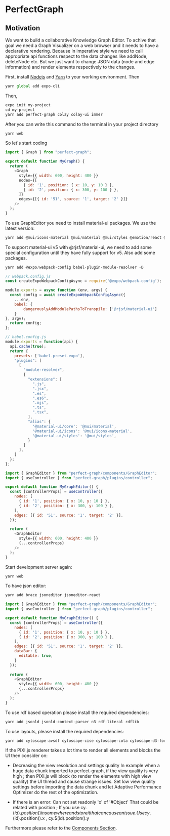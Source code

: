 # PerfectGraph

## Motivation

We want to build a collaborative Knowledge Graph Editor. To achive that goal we need a Graph Visualizer on a web browser and it needs to have a declarative rendering. Because in imperative style we need to call appropriate api functions respect to the data changes like addNode, deleteNode etc. But we just want to change JSON data (node and edge information) and render elements respectively to the changes.

First, install <a href="https://nodejs.org/en/download/" target="_blank">Nodejs</a> and <a href="https://classic.yarnpkg.com/en/docs/install/" target="_blank">Yarn</a> to your working environment. Then

```js
yarn global add expo-cli
```

Then,

```js
expo init my-project
cd my-project
yarn add perfect-graph colay colay-ui immer
```

After you can write this command to the terminal in your project directory

```js
yarn web
```

So let's start coding

```js
import { Graph } from "perfect-graph";

export default function MyGraph() {
  return (
    <Graph
      style={{ width: 600, height: 400 }}
      nodes={[
        { id: '1', position: { x: 10, y: 10 } },
        { id: '2', position: { x: 300, y: 100 } },
      ]}
      edges={[{ id: '51', source: '1', target: '2' }]}
    />
  );
}
```

To use GraphEditor you need to install material-ui packages. We use the latest version: 
```js
yarn add @mui/icons-material @mui/material @mui/styles @emotion/react @emotion/styled react-beautiful-dnd @rjsf/core @rjsf/material-ui react-color
```

To support material-ui v5 with @rjsf/material-ui, we need to add some special configuration until they have fully support for v5. Also add some packages.

```js
yarn add @expo/webpack-config babel-plugin-module-resolver -D
```

```js
// webpack.config.js
const createExpoWebpackConfigAsync = require('@expo/webpack-config');

module.exports = async function (env, argv) {
  const config = await createExpoWebpackConfigAsync({
    ...env,
    babel: {
        dangerouslyAddModulePathsToTranspile: ['@rjsf/material-ui']
    }
}, argv);
  return config;
};
```

```js
// babel.config.js
module.exports = function(api) {
  api.cache(true);
  return {
    presets: ['babel-preset-expo'],
    "plugins": [
      [
        "module-resolver",
        {
          "extensions": [
            ".js",
            ".jsx",
            ".es",
            ".es6",
            ".mjs",
            ".ts",
            ".tsx",
          ],
          "alias": {
            '@material-ui/core': '@mui/material',
            '@material-ui/icons': '@mui/icons-material',
            '@material-ui/styles': '@mui/styles',
          }
        }
      ],
    ]
  };
};
```

```js
import { GraphEditor } from "perfect-graph/components/GraphEditor";
import { useController } from "perfect-graph/plugins/controller";

export default function MyGraphEditor() {
  const [controllerProps] = useController({
    nodes: [
      { id: '1', position: { x: 10, y: 10 } },
      { id: '2', position: { x: 300, y: 100 } },
    ],
    edges: [{ id: '51', source: '1', target: '2' }],
  });

  return (
    <GraphEditor
      style={{ width: 600, height: 400 }}
      {...controllerProps}
    />
  );
}
```

Start development server again:
```js
yarn web
```

To have json editor: 
```js
yarn add brace jsoneditor jsoneditor-react
```

```js
import { GraphEditor } from "perfect-graph/components/GraphEditor";
import { useController } from "perfect-graph/plugins/controller";

export default function MyGraphEditor() {
  const [controllerProps] = useController({
    nodes: [
      { id: '1', position: { x: 10, y: 10 } },
      { id: '2', position: { x: 300, y: 100 } },
    ],
    edges: [{ id: '51', source: '1', target: '2' }],
    dataBar: {
      editable: true,
    }
  });
  
  return (
    <GraphEditor
      style={{ width: 600, height: 400 }}
      {...controllerProps}
    />
  );
}
```

To use rdf based operation please install the required dependencies:
```js
yarn add jsonld jsonld-context-parser n3 rdf-literal rdflib
```

To use layouts, please install the required dependencies:
```js
yarn add cytoscape-avsdf cytoscape-cise cytoscape-cola cytoscape-d3-force cytoscape-dagre cytoscape-euler cytoscape-fcose cytoscape-klay cytoscape-spread
```



If the PIXI.js renderer takes a lot time to render all elements and blocks the UI then consider on:
  - Decreasing the view resolution and settings quality
In example when a huge data chunk imported to perfect-graph, if the view quality is very high ; then PIXI.js will block (to render the elements with high view quality) the UI thread and cause strange issues. Set low view quality settings before importing the data chunk and let Adaptive Performance Optimizer do the rest of the optimization.

- If there is an error: Can not set readonly 'x' of '#Object' 
 That could be related with position ; If you use cy.$(id).position() in somewhere and store it that can cause an issue. Use cy.$(id).position().x , cy.$(id).position().y

Furthermore please refer to the [Components Section](../components/graph-editor).


